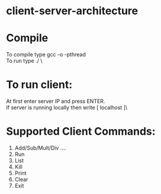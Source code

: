 # client-server-architecture
# Compile
To compile type gcc -o <output file name> -pthread <source file name> \
To run type ./<output file name> \
# To run client:
At first enter server IP and press ENTER.\
If server is running locally then write [ localhost ]\

# Supported Client Commands:
1. Add/Sub/Mult/Div <number1> <number2> ….
2. Run <process name> <arguments>
3. List
4. Kill <pid OR name>
5. Print <message>
6. Clear
7. Exit
